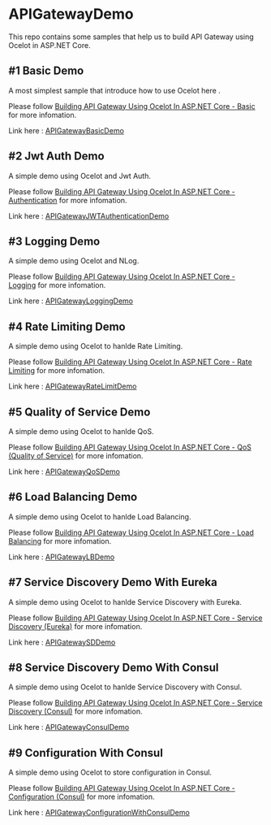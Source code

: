 # APIGatewayDemo

This repo contains some samples that help us to build API Gateway using Ocelot in ASP.NET Core.

## #1 Basic Demo

A most simplest sample that introduce how to use Ocelot here .

Please follow [Building API Gateway Using Ocelot In ASP.NET Core - Basic](http://www.c-sharpcorner.com/article/building-api-gateway-using-ocelot-in-asp-net-core/) for more infomation.

Link here : [APIGatewayBasicDemo](https://github.com/catcherwong-archive/APIGatewayDemo/tree/master/APIGatewayBasicDemo)

## #2 Jwt Auth Demo

A simple demo using Ocelot and Jwt Auth.

Please follow [Building API Gateway Using Ocelot In ASP.NET Core - Authentication](http://www.c-sharpcorner.com/article/building-api-gateway-using-ocelot-in-asp-net-core-part-two/) for more infomation.

Link here : [APIGatewayJWTAuthenticationDemo](https://github.com/catcherwong-archive/APIGatewayDemo/tree/master/APIGatewayJWTAuthenticationDemo)

## #3 Logging Demo

A simple demo using Ocelot and NLog.

Please follow [Building API Gateway Using Ocelot In ASP.NET Core - Logging](http://www.c-sharpcorner.com/article/building-api-gateway-using-ocelot-in-asp-net-core-part-three-logging2/) for more infomation.

Link here : [APIGatewayLoggingDemo](https://github.com/catcherwong-archive/APIGatewayDemo/tree/master/APIGatewayLoggingDemo)

## #4 Rate Limiting Demo

A simple demo using Ocelot to hanlde Rate Limiting.

Please follow [Building API Gateway Using Ocelot In ASP.NET Core - Rate Limiting](http://www.c-sharpcorner.com/article/building-api-gateway-using-ocelot-in-asp-net-core-rate-limiting-part-four/) for more infomation.

Link here : [APIGatewayRateLimitDemo](https://github.com/catcherwong-archive/APIGatewayDemo/tree/master/APIGatewayRateLimitDemo)

## #5 Quality of Service Demo

A simple demo using Ocelot to hanlde QoS.

Please follow [Building API Gateway Using Ocelot In ASP.NET Core - QoS (Quality of Service)](https://www.c-sharpcorner.com/article/building-api-gateway-using-ocelot-in-asp-net-core-qos/) for more infomation.

Link here : [APIGatewayQoSDemo](https://github.com/catcherwong-archive/APIGatewayDemo/tree/master/APIGatewayQoSDemo)

## #6 Load Balancing Demo

A simple demo using Ocelot to hanlde Load Balancing.

Please follow [Building API Gateway Using Ocelot In ASP.NET Core - Load Balancing](https://www.c-sharpcorner.com/article/building-api-gateway-using-ocelot-in-asp-net-core-load-balancing/) for more infomation.

Link here : [APIGatewayLBDemo](https://github.com/catcherwong-archive/APIGatewayDemo/tree/master/APIGatewayLBDemo)

## #7 Service Discovery Demo With Eureka

A simple demo using Ocelot to hanlde Service Discovery with Eureka.

Please follow [Building API Gateway Using Ocelot In ASP.NET Core - Service Discovery (Eureka)](https://www.c-sharpcorner.com/article/building-api-gateway-using-ocelot-in-asp-net-core-service-discoveryeureka/) for more infomation.

Link here : [APIGatewaySDDemo](https://github.com/catcherwong-archive/APIGatewayDemo/tree/master/APIGatewaySDDemo)

## #8 Service Discovery Demo With Consul

A simple demo using Ocelot to hanlde Service Discovery with Consul.

Please follow [Building API Gateway Using Ocelot In ASP.NET Core - Service Discovery (Consul)](https://www.c-sharpcorner.com/article/building-api-gateway-using-ocelot-in-asp-net-core-service-discovery-consul/) for more infomation.

Link here : [APIGatewayConsulDemo](https://github.com/catcherwong-archive/APIGatewayDemo/tree/master/APIGatewayConsulDemo)

## #9 Configuration With Consul

A simple demo using Ocelot to store configuration in Consul.

Please follow [Building API Gateway Using Ocelot In ASP.NET Core - Configuration (Consul)](https://www.c-sharpcorner.com/article/building-api-gateway-using-ocelot-in-asp-net-core-configuration-consul/) for more infomation.

Link here : [APIGatewayConfigurationWithConsulDemo](https://github.com/catcherwong-archive/APIGatewayDemo/tree/master/APIGatewayConfigurationWithConsulDemo)
